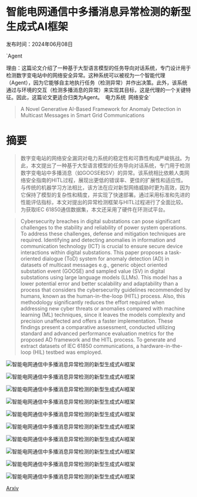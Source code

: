 # 智能电网通信中多播消息异常检测的新型生成式AI框架

发布时间：2024年06月08日

`Agent

理由：这篇论文介绍了一种基于大型语言模型的任务导向对话系统，专门设计用于检测数字变电站中的网络安全异常。这种系统可以被视为一个智能代理（Agent），因为它能够自主地执行任务（检测异常）并作出决策。此外，该系统通过与环境的交互（检测多播消息的异常）来实现其目标，这是代理的一个关键特征。因此，这篇论文更适合归类为Agent。` `电力系统` `网络安全`

> A Novel Generative AI-Based Framework for Anomaly Detection in Multicast Messages in Smart Grid Communications

# 摘要

> 数字变电站的网络安全漏洞对电力系统的稳定性和可靠性构成严峻挑战。为此，本文提出了一种基于大型语言模型的任务导向对话系统，专门用于检测数字变电站中多播消息（如GOOSE和SV）的异常。该系统相比依赖人类网络安全指南的HITL过程，展现出更低的错误率、更佳的扩展性和适应性。与传统的机器学习方法相比，该方法在应对新型网络威胁时更为高效，因为它保持了模型的复杂性和精度，并实现了快速部署。通过采用标准和先进的性能评估指标，本文对提出的异常检测框架与HITL过程进行了全面比较。为获取IEC 61850通信数据集，本文还采用了硬件在环测试平台。

> Cybersecurity breaches in digital substations can pose significant challenges to the stability and reliability of power system operations. To address these challenges, defense and mitigation techniques are required. Identifying and detecting anomalies in information and communication technology (ICT) is crucial to ensure secure device interactions within digital substations. This paper proposes a task-oriented dialogue (ToD) system for anomaly detection (AD) in datasets of multicast messages e.g., generic object oriented substation event (GOOSE) and sampled value (SV) in digital substations using large language models (LLMs). This model has a lower potential error and better scalability and adaptability than a process that considers the cybersecurity guidelines recommended by humans, known as the human-in-the-loop (HITL) process. Also, this methodology significantly reduces the effort required when addressing new cyber threats or anomalies compared with machine learning (ML) techniques, since it leaves the models complexity and precision unaffected and offers a faster implementation. These findings present a comparative assessment, conducted utilizing standard and advanced performance evaluation metrics for the proposed AD framework and the HITL process. To generate and extract datasets of IEC 61850 communications, a hardware-in-the-loop (HIL) testbed was employed.

![智能电网通信中多播消息异常检测的新型生成式AI框架](../../../paper_images/2406.05472/GOOSE-SVdata.jpg)

![智能电网通信中多播消息异常检测的新型生成式AI框架](../../../paper_images/2406.05472/Recomms.jpg)

![智能电网通信中多播消息异常检测的新型生成式AI框架](../../../paper_images/2406.05472/ToD_framework_updated.jpg)

![智能电网通信中多播消息异常检测的新型生成式AI框架](../../../paper_images/2406.05472/SV_Anthropic_HITL_ToD.png)

![智能电网通信中多播消息异常检测的新型生成式AI框架](../../../paper_images/2406.05472/SV_OnlyToDs_Anthropic_Copilot.png)

![智能电网通信中多播消息异常检测的新型生成式AI框架](../../../paper_images/2406.05472/AdvancedMetrics_SV.png)

![智能电网通信中多播消息异常检测的新型生成式AI框架](../../../paper_images/2406.05472/GOOSE_Anthropic_HITL_ToD.png)

![智能电网通信中多播消息异常检测的新型生成式AI框架](../../../paper_images/2406.05472/GOOSE_OnlyToDs_Anthropic_Copilot.png)

![智能电网通信中多播消息异常检测的新型生成式AI框架](../../../paper_images/2406.05472/AdvancedMetrics_GOOSE.png)

![智能电网通信中多播消息异常检测的新型生成式AI框架](../../../paper_images/2406.05472/Accuracy_Diff..jpg)

[Arxiv](https://arxiv.org/abs/2406.05472)